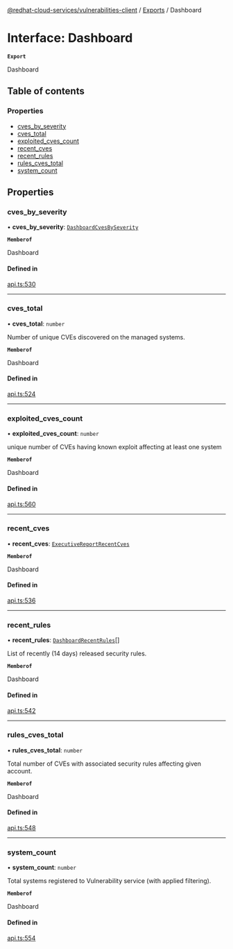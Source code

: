 [@redhat-cloud-services/vulnerabilities-client](../README.md) / [Exports](../modules.md) / Dashboard

# Interface: Dashboard

**`Export`**

Dashboard

## Table of contents

### Properties

- [cves\_by\_severity](Dashboard.md#cves_by_severity)
- [cves\_total](Dashboard.md#cves_total)
- [exploited\_cves\_count](Dashboard.md#exploited_cves_count)
- [recent\_cves](Dashboard.md#recent_cves)
- [recent\_rules](Dashboard.md#recent_rules)
- [rules\_cves\_total](Dashboard.md#rules_cves_total)
- [system\_count](Dashboard.md#system_count)

## Properties

### cves\_by\_severity

• **cves\_by\_severity**: [`DashboardCvesBySeverity`](DashboardCvesBySeverity.md)

**`Memberof`**

Dashboard

#### Defined in

[api.ts:530](https://github.com/mkholjuraev/javascript-clients/blob/main/packages/vulnerabilities/git-api/api.ts#L530)

___

### cves\_total

• **cves\_total**: `number`

Number of unique CVEs discovered on the managed systems.

**`Memberof`**

Dashboard

#### Defined in

[api.ts:524](https://github.com/mkholjuraev/javascript-clients/blob/main/packages/vulnerabilities/git-api/api.ts#L524)

___

### exploited\_cves\_count

• **exploited\_cves\_count**: `number`

unique number of CVEs having known exploit affecting at least one system

**`Memberof`**

Dashboard

#### Defined in

[api.ts:560](https://github.com/mkholjuraev/javascript-clients/blob/main/packages/vulnerabilities/git-api/api.ts#L560)

___

### recent\_cves

• **recent\_cves**: [`ExecutiveReportRecentCves`](ExecutiveReportRecentCves.md)

**`Memberof`**

Dashboard

#### Defined in

[api.ts:536](https://github.com/mkholjuraev/javascript-clients/blob/main/packages/vulnerabilities/git-api/api.ts#L536)

___

### recent\_rules

• **recent\_rules**: [`DashboardRecentRules`](DashboardRecentRules.md)[]

List of recently (14 days) released security rules.

**`Memberof`**

Dashboard

#### Defined in

[api.ts:542](https://github.com/mkholjuraev/javascript-clients/blob/main/packages/vulnerabilities/git-api/api.ts#L542)

___

### rules\_cves\_total

• **rules\_cves\_total**: `number`

Total number of CVEs with associated security rules affecting given account.

**`Memberof`**

Dashboard

#### Defined in

[api.ts:548](https://github.com/mkholjuraev/javascript-clients/blob/main/packages/vulnerabilities/git-api/api.ts#L548)

___

### system\_count

• **system\_count**: `number`

Total systems registered to Vulnerability service (with applied filtering).

**`Memberof`**

Dashboard

#### Defined in

[api.ts:554](https://github.com/mkholjuraev/javascript-clients/blob/main/packages/vulnerabilities/git-api/api.ts#L554)
